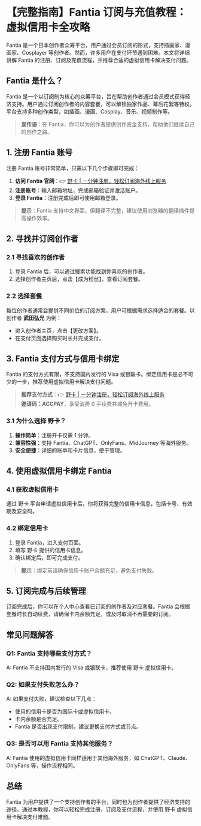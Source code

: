 # 【完整指南】Fantia 订阅与充值教程：虚拟信用卡全攻略

Fantia 是一个日本创作者众筹平台，用户通过会员订阅的形式，支持插画家、漫画家、Cosplayer 等创作者。然而，许多用户在支付环节遇到困难。本文将详细讲解 Fantia 的注册、订阅及充值流程，并推荐合适的虚拟信用卡解决支付问题。

## Fantia 是什么？

Fantia 是一个以订阅制为核心的众筹平台，旨在帮助创作者通过会员模式获得经济支持。用户通过订阅创作者的内容套餐，可以解锁独家作品、幕后花絮等特权。平台支持多种创作类型，如插画、漫画、Cosplay、音乐、视频制作等。

> **宣传语**：在 Fantia，你可以为创作者提供创作资金支持，帮助他们继续自己的创作之路。

## 1. 注册 Fantia 账号

注册 Fantia 账号非常简单，只需以下几个步骤即可完成：

1. **访问 Fantia 官网**：👉 [野卡 | 一分钟注册，轻松订阅海外线上服务](https://bbtdd.com/yeka)
2. **注册账号**：输入邮箱地址，完成邮箱验证并激活账户。
3. **登录 Fantia**：注册完成后即可使用邮箱登录。

> **提示**：Fantia 支持中文界面，但翻译不完整，建议使用浏览器的翻译插件提高操作效率。

## 2. 寻找并订阅创作者

### 2.1 寻找喜欢的创作者

1. 登录 Fantia 后，可以通过搜索功能找到你喜欢的创作者。
2. 选择创作者主页后，点击【成为粉丝】，查看订阅套餐。

### 2.2 选择套餐

每位创作者通常会提供不同价位的订阅方案，用户可根据需求选择适合的套餐。以创作者 **武田弘光** 为例：

- 进入创作者主页，点击【更改方案】。
- 在支付页面选择购买时长并完成支付。

## 3. Fantia 支付方式与信用卡绑定

Fantia 的支付方式有限，不支持国内发行的 Visa 或银联卡。绑定信用卡是必不可少的一步，推荐使用虚拟信用卡解决支付问题。

> **推荐支付方式**：👉 [野卡 | 一分钟注册，轻松订阅海外线上服务](https://bbtdd.com/yeka)  
> **邀请码：ACCPAY**，享受消费 0 手续费并减免开卡费用。

### 3.1 为什么选择 野卡？

1. **操作简单**：注册开卡仅需 1 分钟。
2. **兼容性强**：支持 Fantia、ChatGPT、OnlyFans、MidJourney 等海外服务。
3. **安全便捷**：详细的账单和卡片信息，便于管理。

## 4. 使用虚拟信用卡绑定 Fantia

### 4.1 获取虚拟信用卡

通过 野卡 平台申请虚拟信用卡后，你将获得完整的信用卡信息，包括卡号、有效期及安全码。

### 4.2 绑定信用卡

1. 登录 Fantia，进入支付页面。
2. 填写 野卡 提供的信用卡信息。
3. 确认绑定后，即可完成支付。

> **提示**：绑定前请确保信用卡账户余额充足，避免支付失败。

## 5. 订阅完成与后续管理

订阅完成后，你可以在个人中心查看已订阅的创作者及对应套餐。Fantia 会根据套餐时长自动续费，请确保卡内余额充足，或及时取消不再需要的订阅。

## 常见问题解答

### Q1: Fantia 支持哪些支付方式？

A: Fantia 不支持国内发行的 Visa 或银联卡，推荐使用 野卡 虚拟信用卡。

### Q2: 如果支付失败怎么办？

A: 如果支付失败，建议检查以下几点：

- 使用的信用卡是否为国际卡或虚拟信用卡。
- 卡内余额是否充足。
- Fantia 是否出现支付限制，建议更换支付方式或节点。

### Q3: 是否可以用 Fantia 支持其他服务？

A: Fantia 使用的虚拟信用卡同样适用于其他海外服务，如 ChatGPT、Claude、OnlyFans 等，操作流程相同。

## 总结

Fantia 为用户提供了一个支持创作者的平台，同时也为创作者提供了经济支持的途径。通过本教程，你可以轻松完成注册、订阅及支付流程，并使用 野卡 虚拟信用卡解决支付难题。